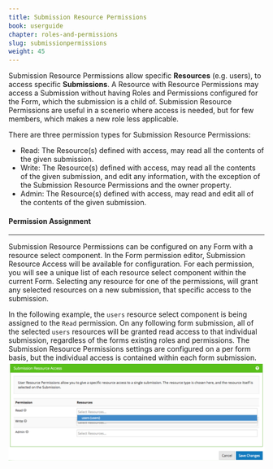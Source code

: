 ```yaml
---
title: Submission Resource Permissions
book: userguide
chapter: roles-and-permissions
slug: submissionpermissions
weight: 45
---
```

Submission Resource Permissions allow specific **Resources** (e.g. users), to access specific **Submissions**. A Resource with Resource Permissions may access a Submission without having Roles and Permissions configured for the Form, which the submission is a child of. Submission Resource Permissions are useful in a scenerio where access is needed, but for few members, which makes a new role less applicable.

There are three permission types for Submission Resource Permissions:

 - Read: The Resource(s) defined with access, may read all the contents of the given submission.
 - Write: The Resource(s) defined with access, may read all the contents of the given submission, and edit any information, with the exception of the Submission Resource Permissions and the owner property.
 - Admin: The Resource(s) defined with access, may read and edit all of the contents of the given submission.


#### Permission Assignment
---
Submission Resource Permissions can be configured on any Form with a resource select component. In the Form permission editor, Submission Resource Access will be available for configuration. For each permission, you will see a unique list of each resource select component within the current Form. Selecting any resource for one of the permissions, will grant any selected resources on a new submission, that specific access to the submission.

In the following example, the `users` resource select component is being assigned to the `Read` permission. On any following form submission, all of the selected `users` resources will be granted read access to that individual submission, regardless of the forms existing roles and permissions. The Submission Resource Permissions settings are configured on a per form basis, but the individual access is contained within each form submission.
![](/assets/img/submissionpermissions.png)
